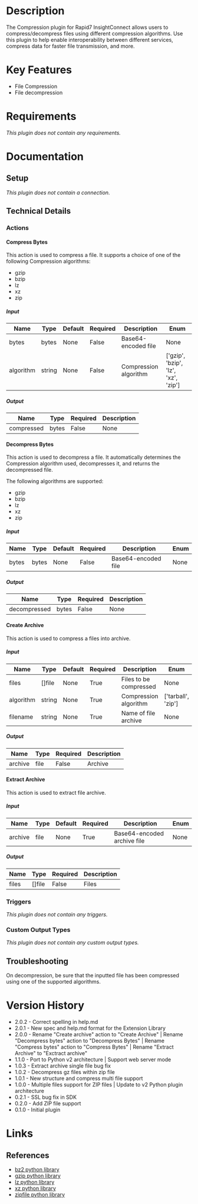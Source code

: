 # Description

The Compression plugin for Rapid7 InsightConnect allows users to compress/decompress files using different
compression algorithms. Use this plugin to help enable interoperability between different services, compress data
for faster file transmission, and more.

# Key Features

* File Compression
* File decompression

# Requirements

_This plugin does not contain any requirements._

# Documentation

## Setup

_This plugin does not contain a connection._

## Technical Details

### Actions

#### Compress Bytes

This action is used to compress a file. It supports a choice of one of the following Compression algorithms:

* gzip
* bzip
* lz
* xz
* zip

##### Input

|Name|Type|Default|Required|Description|Enum|
|----|----|-------|--------|-----------|----|
|bytes|bytes|None|False|Base64-encoded file|None|
|algorithm|string|None|False|Compression algorithm|['gzip', 'bzip', 'lz', 'xz', 'zip']|

##### Output

|Name|Type|Required|Description|
|----|----|--------|-----------|
|compressed|bytes|False|None|

#### Decompress Bytes

This action is used to decompress a file. It automatically determines the Compression algorithm used, decompresses it,
and returns the decompressed file.

The following algorithms are supported:

* gzip
* bzip
* lz
* xz
* zip

##### Input

|Name|Type|Default|Required|Description|Enum|
|----|----|-------|--------|-----------|----|
|bytes|bytes|None|False|Base64-encoded file|None|

##### Output

|Name|Type|Required|Description|
|----|----|--------|-----------|
|decompressed|bytes|False|None|

#### Create Archive

This action is used to compress a files into archive.

##### Input

|Name|Type|Default|Required|Description|Enum|
|----|----|-------|--------|-----------|----|
|files|[]file|None|True|Files to be compressed|None|
|algorithm|string|None|True|Compression algorithm|['tarball', 'zip']|
|filename|string|None|True|Name of file archive|None|

##### Output

|Name|Type|Required|Description|
|----|----|--------|-----------|
|archive|file|False|Archive|


#### Extract Archive

This action is used to extract file archive.

##### Input

|Name|Type|Default|Required|Description|Enum|
|----|----|-------|--------|-----------|----|
|archive|file|None|True|Base64-encoded archive file|None|

##### Output

|Name|Type|Required|Description|
|----|----|--------|-----------|
|files|[]file|False|Files|


### Triggers

_This plugin does not contain any triggers._

### Custom Output Types

_This plugin does not contain any custom output types._

## Troubleshooting

On decompression, be sure that the inputted file has been compressed using one of the supported algorithms.

# Version History

* 2.0.2 - Correct spelling in help.md
* 2.0.1 - New spec and help.md format for the Extension Library
* 2.0.0 - Rename "Create archive" action to "Create Archive" | Rename "Decompress bytes" action to "Decompress Bytes" | Rename "Compress bytes" action to "Compress Bytes" | Rename "Extract Archive" to "Exctract archive"
* 1.1.0 - Port to Python v2 architecture | Support web server mode
* 1.0.3 - Extract archive single file bug fix
* 1.0.2 - Decompress gz files within zip file
* 1.0.1 - New structure and compress multi file support
* 1.0.0 - Multiple files support for ZIP files | Update to v2 Python plugin architecture
* 0.2.1 - SSL bug fix in SDK
* 0.2.0 - Add ZIP file support
* 0.1.0 - Initial plugin

# Links

## References

* [bz2 python library](https://docs.python.org/3/library/bz2.html)
* [gzip python library](https://docs.python.org/3/library/gzip.html)
* [lz python library](https://docs.python.org/3/library/lzma.html)
* [xz python library](https://docs.python.org/3/library/lzma.html)
* [zipfile python library](https://docs.python.org/3/library/zipfile.html)

